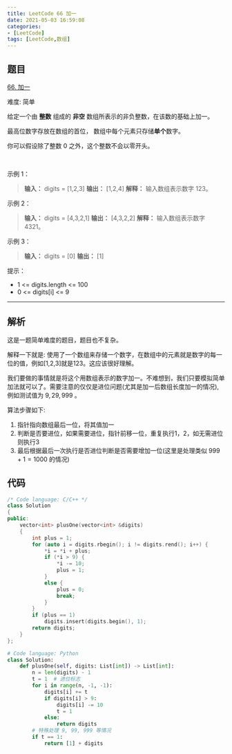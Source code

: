 ```yaml
---
title: LeetCode 66 加一
date: 2021-05-03 16:59:08
categories:
- [LeetCode]
tags: [LeetCode,数组]
---
```


## 题目

[66. 加一](https://leetcode-cn.com/problems/plus-one)

难度: 简单

<!--more-->

给定一个由 **整数** 组成的 **非空** 数组所表示的非负整数，在该数的基础上加一。

最高位数字存放在数组的首位， 数组中每个元素只存储**单个**数字。

你可以假设除了整数 0 之外，这个整数不会以零开头。

$\quad$

示例 1：

> **输入：** digits = [1,2,3]
> **输出：** [1,2,4]
> **解释：** 输入数组表示数字 123。

示例 2：

> **输入：** digits = [4,3,2,1]
> **输出：** [4,3,2,2]
> **解释：** 输入数组表示数字 4321。

示例 3：

> **输入：** digits = [0]
> **输出：** [1]

提示：

- 1 <= digits.length <= 100
- 0 <= digits[i] <= 9

***

## 解析

这是一题简单难度的题目，题目也不复杂。

解释一下就是: 使用了一个数组来存储一个数字，在数组中的元素就是数字的每一位的值，例如[1,2,3]就是123。这应该很好理解。

我们要做的事情就是将这个用数组表示的数字加一。不难想到，我们只要模拟简单加法就可以了。需要注意的仅仅是进位问题(尤其是加一后数组长度加一的情况), 例如测试值为 $9, 29, 999$ 。

算法步骤如下:

1. 指针指向数组最后一位，将其值加一
2. 判断是否要进位，如果需要进位，指针前移一位，重复执行1，2，如无需进位则执行3
3. 最后根据最后一次执行是否进位判断是否需要增加一位(这里是处理类似 $999 + 1 = 1000$ 的情况)

## 代码

```cpp
/* Code language: C/C++ */
class Solution
{
public:
    vector<int> plusOne(vector<int> &digits)
    {
        int plus = 1;
        for (auto i = digits.rbegin(); i != digits.rend(); i++) {
            *i = *i + plus;
            if (*i > 9) {
                *i -= 10;
                plus = 1;
            }
            else {
                plus = 0;
                break;
            }
        }
        if (plus == 1)
            digits.insert(digits.begin(), 1);
        return digits;
    }
};
```

```python
# Code language: Python
class Solution:
    def plusOne(self, digits: List[int]) -> List[int]:
        n = len(digits) - 1
        t = 1  # 进位标志
        for i in range(n, -1, -1):
            digits[i] += t
            if digits[i] > 9:
                digits[i] -= 10
                t = 1
            else:
                return digits
        # 特殊处理 9, 99, 999 等情况
        if t == 1:
            return [1] + digits
```
